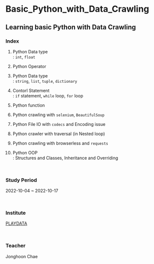 # Basic_Python_with_Data_Crawling

## Learning basic Python with Data Crawling

### Index

1. Python Data type   
: `int`, `float`

2. Python Operator

3. Python Data type   
: `string`, `list`, `tuple`, `dictionary`

4. Contorl Statement   
: `if` statement, `while` loop, `for` loop

5. Python function

6. Python crawling with `selenium`, `BeautifulSoup`

7. Python File IO with `codecs` and Encoding issue

8. Python crawler with traversal (in Nested loop)

9. Python crawling with browserless and `requests`

10. Python OOP   
: Structures and Classes, Inheritance and Overriding

<br>

### Study Period

2022-10-04 ~ 2022-10-17

<br>

### Institute

[PLAYDATA](https://playdata.io/)

<br>

### Teacher

Jonghoon Chae
